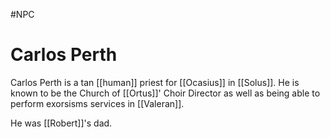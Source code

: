 #NPC
# Carlos Perth
Carlos Perth is a tan [[human]] priest for [[Ocasius]] in [[Solus]]. He is known to be the Church of [[Ortus]]' Choir Director as well as being able to perform exorsisms services in [[Valeran]]. 

He was [[Robert]]'s dad.